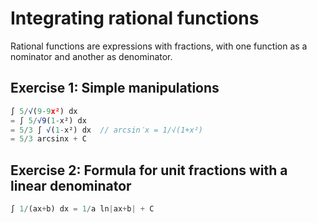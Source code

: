 # Integrating rational functions

Rational functions are expressions with fractions, with one function as a nominator and another as denominator.

## Exercise 1: Simple manipulations

```js
∫ 5/√(9-9x²) dx
= ∫ 5/√9(1-x²) dx
= 5/3 ∫ √(1-x²) dx  // arcsin′x = 1/√(1+x²)
= 5/3 arcsinx + C
```

## Exercise 2: Formula for unit fractions with a linear denominator

```js
∫ 1/(ax+b) dx = 1/a ln|ax+b| + C
```
